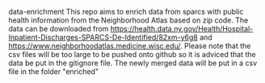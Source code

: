 data-enrichment
This repo aims to enrich data from sparcs with public health information from the Neighborhood Atlas based on zip code.
The data can be downloaded from https://health.data.ny.gov/Health/Hospital-Inpatient-Discharges-SPARCS-De-Identified/82xm-y6g8 
and  https://www.neighborhoodatlas.medicine.wisc.edu/.
Please note that the csv files will be too large to be pushed onto github so it is adviced that the data be put in the gitignore file.
The newly merged data will be put in a csv file in the folder "enriched"